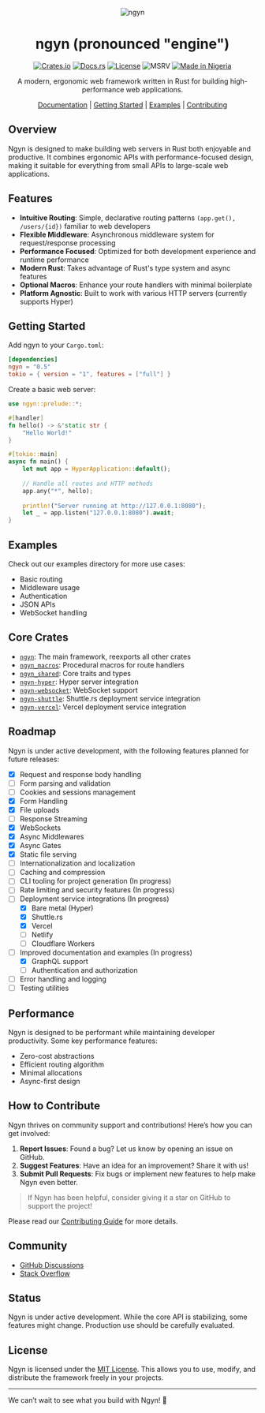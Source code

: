 <div align="center">

![ngyn](https://avatars.githubusercontent.com/u/142031159?s=120&v=4)

# ngyn (pronounced "engine")
[![Crates.io](https://img.shields.io/crates/v/ngyn.svg)](https://crates.io/crates/ngyn)
[![Docs.rs](https://docs.rs/ngyn/badge.svg)](https://ngyn.rs)
[![License](https://img.shields.io/badge/license-MIT-blue.svg)](LICENSE.md)
![MSRV](https://img.shields.io/badge/MSRV-1.75-blue)
[![Made in Nigeria](https://img.shields.io/badge/made%20in-nigeria-008751.svg?style=flat-square)](https://github.com/acekyd/made-in-nigeria)

A modern, ergonomic web framework written in Rust for building high-performance web applications.

[Documentation](https://ngyn.rs) | [Getting Started](#getting-started) | [Examples](#examples) | [Contributing](#contributing)

</div>

## Overview

Ngyn is designed to make building web servers in Rust both enjoyable and productive. It combines ergonomic APIs with performance-focused design, making it suitable for everything from small APIs to large-scale web applications.

## Features

- **Intuitive Routing**: Simple, declarative routing patterns `(app.get(), /users/{id})` familiar to web developers
- **Flexible Middleware**: Asynchronous middleware system for request/response processing
- **Performance Focused**: Optimized for both development experience and runtime performance
- **Modern Rust**: Takes advantage of Rust's type system and async features
- **Optional Macros**: Enhance your route handlers with minimal boilerplate
- **Platform Agnostic**: Built to work with various HTTP servers (currently supports Hyper)

## Getting Started

Add ngyn to your `Cargo.toml`:

```toml
[dependencies]
ngyn = "0.5"
tokio = { version = "1", features = ["full"] }
```

Create a basic web server:

```rust ignore
use ngyn::prelude::*;

#[handler]
fn hello() -> &'static str {
    "Hello World!"
}

#[tokio::main]
async fn main() {
    let mut app = HyperApplication::default();
    
    // Handle all routes and HTTP methods
    app.any("*", hello);
    
    println!("Server running at http://127.0.0.1:8080");
    let _ = app.listen("127.0.0.1:8080").await;
}
```

## Examples

Check out our examples directory for more use cases:
- Basic routing
- Middleware usage
- Authentication
- JSON APIs
- WebSocket handling

## Core Crates

- [`ngyn`][1]: The main framework, reexports all other crates
- [`ngyn_macros`][2]: Procedural macros for route handlers
- [`ngyn_shared`][3]: Core traits and types
- [`ngyn-hyper`][4]: Hyper server integration
- [`ngyn-websocket`][5]: WebSocket support
- [`ngyn-shuttle`][6]: Shuttle.rs deployment service integration
- [`ngyn-vercel`][7]: Vercel deployment service integration

## Roadmap

Ngyn is under active development, with the following features planned for future releases:
- [x] Request and response body handling
- [ ] Form parsing and validation
- [ ] Cookies and sessions management
- [x] Form Handling
- [x] File uploads
- [ ] Response Streaming
- [x] WebSockets
- [x] Async Middlewares
- [x] Async Gates
- [x] Static file serving
- [ ] Internationalization and localization
- [ ] Caching and compression
- [ ] CLI tooling for project generation (In progress)
- [ ] Rate limiting and security features (In progress)
- [ ] Deployment service integrations (In progress)
    - [x] Bare metal (Hyper)
    - [x] Shuttle.rs
    - [x] Vercel
    - [ ] Netlify
    - [ ] Cloudflare Workers
- [ ] Improved documentation and examples (In progress)
    - [x] GraphQL support
    - [ ] Authentication and authorization
- [ ] Error handling and logging
- [ ] Testing utilities

## Performance

Ngyn is designed to be performant while maintaining developer productivity. Some key performance features:
- Zero-cost abstractions
- Efficient routing algorithm
- Minimal allocations
- Async-first design

## How to Contribute

Ngyn thrives on community support and contributions! Here’s how you can get involved:

1. **Report Issues**: Found a bug? Let us know by opening an issue on GitHub.
2. **Suggest Features**: Have an idea for an improvement? Share it with us!
3. **Submit Pull Requests**: Fix bugs or implement new features to help make Ngyn even better.

> If Ngyn has been helpful, consider giving it a star on GitHub to support the project!

Please read our [Contributing Guide](CONTRIBUTING.md) for more details.

## Community

- [GitHub Discussions](https://github.com/ngyn-rs/ngyn/discussions)
- [Stack Overflow](https://stackoverflow.com/questions/tagged/ngyn)

## Status

Ngyn is under active development. While the core API is stabilizing, some features might change. Production use should be carefully evaluated.


## License
Ngyn is licensed under the [MIT License](LICENSE.md). This allows you to use, modify, and distribute the framework freely in your projects.

---

We can’t wait to see what you build with Ngyn! 🚀

[1]:./crates/core
[2]:./crates/macros
[3]:./crates/shared
[4]:./crates/hyper
[5]:./crates/websocket
[6]:./crates/shuttle
[7]:./crates/vercel
